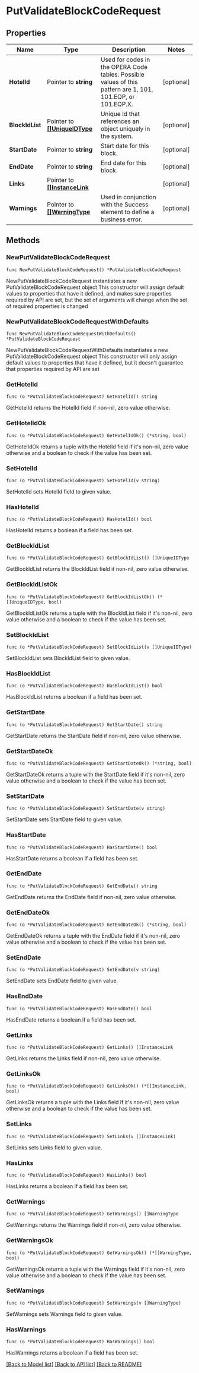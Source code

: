 # PutValidateBlockCodeRequest

## Properties

Name | Type | Description | Notes
------------ | ------------- | ------------- | -------------
**HotelId** | Pointer to **string** | Used for codes in the OPERA Code tables. Possible values of this pattern are 1, 101, 101.EQP, or 101.EQP.X. | [optional] 
**BlockIdList** | Pointer to [**[]UniqueIDType**](UniqueIDType.md) | Unique Id that references an object uniquely in the system. | [optional] 
**StartDate** | Pointer to **string** | Start date for this block. | [optional] 
**EndDate** | Pointer to **string** | End date for this block. | [optional] 
**Links** | Pointer to [**[]InstanceLink**](InstanceLink.md) |  | [optional] 
**Warnings** | Pointer to [**[]WarningType**](WarningType.md) | Used in conjunction with the Success element to define a business error. | [optional] 

## Methods

### NewPutValidateBlockCodeRequest

`func NewPutValidateBlockCodeRequest() *PutValidateBlockCodeRequest`

NewPutValidateBlockCodeRequest instantiates a new PutValidateBlockCodeRequest object
This constructor will assign default values to properties that have it defined,
and makes sure properties required by API are set, but the set of arguments
will change when the set of required properties is changed

### NewPutValidateBlockCodeRequestWithDefaults

`func NewPutValidateBlockCodeRequestWithDefaults() *PutValidateBlockCodeRequest`

NewPutValidateBlockCodeRequestWithDefaults instantiates a new PutValidateBlockCodeRequest object
This constructor will only assign default values to properties that have it defined,
but it doesn't guarantee that properties required by API are set

### GetHotelId

`func (o *PutValidateBlockCodeRequest) GetHotelId() string`

GetHotelId returns the HotelId field if non-nil, zero value otherwise.

### GetHotelIdOk

`func (o *PutValidateBlockCodeRequest) GetHotelIdOk() (*string, bool)`

GetHotelIdOk returns a tuple with the HotelId field if it's non-nil, zero value otherwise
and a boolean to check if the value has been set.

### SetHotelId

`func (o *PutValidateBlockCodeRequest) SetHotelId(v string)`

SetHotelId sets HotelId field to given value.

### HasHotelId

`func (o *PutValidateBlockCodeRequest) HasHotelId() bool`

HasHotelId returns a boolean if a field has been set.

### GetBlockIdList

`func (o *PutValidateBlockCodeRequest) GetBlockIdList() []UniqueIDType`

GetBlockIdList returns the BlockIdList field if non-nil, zero value otherwise.

### GetBlockIdListOk

`func (o *PutValidateBlockCodeRequest) GetBlockIdListOk() (*[]UniqueIDType, bool)`

GetBlockIdListOk returns a tuple with the BlockIdList field if it's non-nil, zero value otherwise
and a boolean to check if the value has been set.

### SetBlockIdList

`func (o *PutValidateBlockCodeRequest) SetBlockIdList(v []UniqueIDType)`

SetBlockIdList sets BlockIdList field to given value.

### HasBlockIdList

`func (o *PutValidateBlockCodeRequest) HasBlockIdList() bool`

HasBlockIdList returns a boolean if a field has been set.

### GetStartDate

`func (o *PutValidateBlockCodeRequest) GetStartDate() string`

GetStartDate returns the StartDate field if non-nil, zero value otherwise.

### GetStartDateOk

`func (o *PutValidateBlockCodeRequest) GetStartDateOk() (*string, bool)`

GetStartDateOk returns a tuple with the StartDate field if it's non-nil, zero value otherwise
and a boolean to check if the value has been set.

### SetStartDate

`func (o *PutValidateBlockCodeRequest) SetStartDate(v string)`

SetStartDate sets StartDate field to given value.

### HasStartDate

`func (o *PutValidateBlockCodeRequest) HasStartDate() bool`

HasStartDate returns a boolean if a field has been set.

### GetEndDate

`func (o *PutValidateBlockCodeRequest) GetEndDate() string`

GetEndDate returns the EndDate field if non-nil, zero value otherwise.

### GetEndDateOk

`func (o *PutValidateBlockCodeRequest) GetEndDateOk() (*string, bool)`

GetEndDateOk returns a tuple with the EndDate field if it's non-nil, zero value otherwise
and a boolean to check if the value has been set.

### SetEndDate

`func (o *PutValidateBlockCodeRequest) SetEndDate(v string)`

SetEndDate sets EndDate field to given value.

### HasEndDate

`func (o *PutValidateBlockCodeRequest) HasEndDate() bool`

HasEndDate returns a boolean if a field has been set.

### GetLinks

`func (o *PutValidateBlockCodeRequest) GetLinks() []InstanceLink`

GetLinks returns the Links field if non-nil, zero value otherwise.

### GetLinksOk

`func (o *PutValidateBlockCodeRequest) GetLinksOk() (*[]InstanceLink, bool)`

GetLinksOk returns a tuple with the Links field if it's non-nil, zero value otherwise
and a boolean to check if the value has been set.

### SetLinks

`func (o *PutValidateBlockCodeRequest) SetLinks(v []InstanceLink)`

SetLinks sets Links field to given value.

### HasLinks

`func (o *PutValidateBlockCodeRequest) HasLinks() bool`

HasLinks returns a boolean if a field has been set.

### GetWarnings

`func (o *PutValidateBlockCodeRequest) GetWarnings() []WarningType`

GetWarnings returns the Warnings field if non-nil, zero value otherwise.

### GetWarningsOk

`func (o *PutValidateBlockCodeRequest) GetWarningsOk() (*[]WarningType, bool)`

GetWarningsOk returns a tuple with the Warnings field if it's non-nil, zero value otherwise
and a boolean to check if the value has been set.

### SetWarnings

`func (o *PutValidateBlockCodeRequest) SetWarnings(v []WarningType)`

SetWarnings sets Warnings field to given value.

### HasWarnings

`func (o *PutValidateBlockCodeRequest) HasWarnings() bool`

HasWarnings returns a boolean if a field has been set.


[[Back to Model list]](../README.md#documentation-for-models) [[Back to API list]](../README.md#documentation-for-api-endpoints) [[Back to README]](../README.md)


